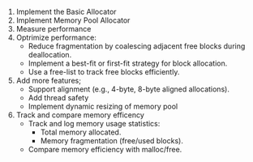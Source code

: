 1. Implement the Basic Allocator
2. Implement Memory Pool Allocator
3. Measure performance
4. Optrimize performance:
    - Reduce fragmentation by coalescing adjacent free blocks during deallocation.
    - Implement a best-fit or first-fit strategy for block allocation.
    - Use a free-list to track free blocks efficiently.
5. Add more features;
    - Support alignment (e.g., 4-byte, 8-byte aligned allocations).
    - Add thread safety
    - Implement dynamic resizing of memory pool
6. Track and compare memory efficency
    - Track and log memory usage statistics:
        - Total memory allocated.
        - Memory fragmentation (free/used blocks).
    - Compare memory efficiency with malloc/free.